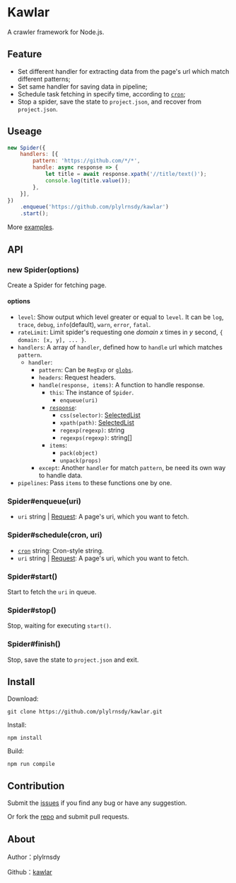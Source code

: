 # Kawlar

A crawler framework for Node.js.

## Feature

- Set different handler for extracting data from the page's url which match different patterns;
- Set same handler for saving data in pipeline;
- Schedule task fetching in specify time, according to [`cron`][cron];
- Stop a spider, save the state to `project.json`, and recover from `project.json`.

## Useage

```javascript
new Spider({
    handlers: [{
        pattern: 'https://github.com/*/*',
        handle: async response => {
            let title = await response.xpath('//title/text()');
            console.log(title.value());
        },
    }],
})
    .enqueue('https://github.com/plylrnsdy/kawlar')
    .start();
```

More [examples](https://github.com/plylrnsdy/kawlar/tree/master/examples).

## API

### new Spider(options)

Create a Spider for fetching page.

#### options
- `level`: Show output which level greater or equal to `level`. It can be `log`, `trace`, `debug`, `info`(default), `warn`, `error`, `fatal`.
- `rateLimit`: Limit spider's requesting one *domain* *x* times in *y* second, `{ domain: [x, y], ... }`.
- `handlers`: A array of `handler`, defined how to `handle` url which matches `pattern`.
    - `handler`:
        - `pattern`: Can be `RegExp` or [`globs`][globs].
        - `headers`: Request headers.
        - `handle(response, items)`: A function to handle response.
            - `this`: The instance of `Spider`.
                - `enqueue(uri)`
            - [`response`][Response]:
                - `css(selector)`: [SelectedList][SelectedList]
                - `xpath(path)`: [SelectedList][SelectedList]
                - `regexp(regexp)`: string
                - `regexps(regexp)`: string[]
            - `items`:
                - `pack(object)`
                - `unpack(props)`
        - `except`: Another `handler` for match `pattern`, be need its own way to handle data.
- `pipelines`: Pass `items` to these functions one by one.

### Spider#enqueue(uri)

- `uri` string | [Request][Request]: A page's uri, which you want to fetch.

### Spider#schedule(cron, uri)

- [`cron`][cron] string: Cron-style string.
- `uri` string | [Request][Request]: A page's uri, which you want to fetch.

### Spider#start()

Start to fetch the `uri` in queue.

### Spider#stop()

Stop, waiting for executing `start()`.

### Spider#finish()

Stop, save the state to `project.json` and exit.

## Install

Download:

    git clone https://github.com/plylrnsdy/kawlar.git

Install:

    npm install

Build:

    npm run compile

## Contribution

Submit the [issues][issues] if you find any bug or have any suggestion.

Or fork the [repo][repository] and submit pull requests.

## About

Author：plylrnsdy

Github：[kawlar][repository]


[issues]:https://github.com/plylrnsdy/kawlar/issues
[repository]:https://github.com/plylrnsdy/kawlar
[cron]:https://github.com/node-schedule/node-schedule#cron-style-scheduling
[globs]:https://github.com/isaacs/node-glob#glob-primer
[Request]:https://github.com/bitinn/node-fetch#class-request
[Response]:https://github.com/bitinn/node-fetch#class-response
[SelectedList]:https://github.com/plylrnsdy/xselector#class-selectorlist
